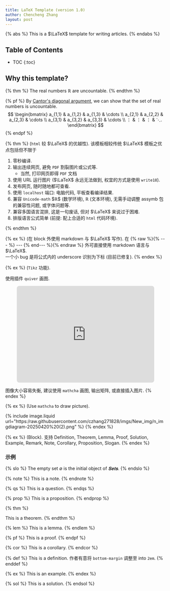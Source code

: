 ```yaml
---
title: LaTeX Template (version 1.0)
author: Chencheng Zhang
layout: post
---
```


{% abs %}
This is a $\LaTeX$ template for writing articles.
{% endabs %}

## Table of Contents

* TOC
{:toc}

## Why this template?

{% thm %}
The real numbers $ℝ$ are uncountable.
{% endthm %}

{% pf %}
By <a href='https://en.wikipedia.org/wiki/Cantor%27s_diagonal_argument'>Cantor's diagonal argument</a>, we can show that the set of real numbers is uncountable.
$$
\begin{bmatrix}
    a_{1,1} & a_{1,2} & a_{1,3} & \cdots \\
    a_{2,1} & a_{2,2} & a_{2,3} & \cdots \\
    a_{3,1} & a_{3,2} & a_{3,3} & \cdots \\
    ⋮ & ⋮ & ⋮ & ⋱.
\end{bmatrix}
$$
{% endpf %}

{% thm %}
(<code>html</code> 较 $\LaTeX$ 的优越性). 该模板相较传统 $\LaTeX$ 模板之优点包括但不限于
<ol>
<li>零秒编译.</li>
<li>输出连续网页, 避免 <code>PDF</code> 割裂图片或公式等.
    <ul><li>当然, 打印网页即得 <code>PDF</code> 文档</li>
    </ul>
</li>
<li>使用 URL 运行图片 ($\LaTeX$ 永远无法做到, 权宜的方式是使用 <code>write18</code>).</li>
<li>发布网页, 随时随地都可查看.</li>
<li>使用 <code>localhost</code> 端口: 电脑代码, 平板查看编译结果.</li>
<li>兼容 <code>Unicode-math</code> $ℝ$ (数学环境), ℝ (文本环境), 无需手动调整 assymb 包的兼容性问题, 或字体问题等.</li>
<li>兼容多国语言混排, 这是一句废话, 但对 $\LaTeX$ 来说过于困难.</li>
<li>排版语言公式简单 (前提: 配上合适的 <code>html</code> 代码环境).</li>
</ol>
{% endthm %}


{% ex %}
(在 block 外使用 markdown 与 $\LaTeX$ 写作).
在 {% raw %}{% --- %} --- {% end--- %}{% endraw %} 外可直接使用 markdown 语言与 $\LaTeX$.
<br>
一个小 bug 是将公式内的 underscore 识别为下标 (目前已修复).
{% endex %}

{% ex %}
(<code>Tikz</code> 功能).

使用插件 <code>quiver</code> 画图.

<center>
<!-- https://q.uiver.app/#q=WzAsNSxbMCwwLCJcXGJ1bGxldCJdLFsxLDAsIlxcbWF0aHNjciBDIl0sWzAsMSwiXFxtYXRoYmIgQV9rICJdLFsxLDEsIlxcYnVsbGV0Il0sWzIsMSwiXFxidWxsZXQiXSxbMCwxXSxbMiwzXSxbMyw0XSxbMSw0XSxbNSw3LCIiLDAseyJzaG9ydGVuIjp7InNvdXJjZSI6MjAsInRhcmdldCI6MjB9fV0sWzIsOSwiIiwyLHsic2hvcnRlbiI6eyJ0YXJnZXQiOjIwfSwic3R5bGUiOnsiYm9keSI6eyJuYW1lIjoic3F1aWdnbHkifX19XV0= -->
<iframe class="quiver-embed" src="https://q.uiver.app/#q=WzAsNSxbMCwwLCJcXGJ1bGxldCJdLFsxLDAsIlxcbWF0aHNjciBDIl0sWzAsMSwiXFxtYXRoYmIgQV9rICJdLFsxLDEsIlxcYnVsbGV0Il0sWzIsMSwiXFxidWxsZXQiXSxbMCwxXSxbMiwzXSxbMyw0XSxbMSw0XSxbNSw3LCIiLDAseyJzaG9ydGVuIjp7InNvdXJjZSI6MjAsInRhcmdldCI6MjB9fV0sWzIsOSwiIiwyLHsic2hvcnRlbiI6eyJ0YXJnZXQiOjIwfSwic3R5bGUiOnsiYm9keSI6eyJuYW1lIjoic3F1aWdnbHkifX19XV0=&embed" width="432" height="304" style="border-radius: 8px; border: none;"></iframe>
</center>

图像大小容易失衡, 建议使用 <code>mathcha</code> 画图, 输出矩阵, 或直接插入图片.
{% endex %}

{% ex %}
(Use <code>mathcha</code> to draw picture).

{% include image.liquid
    url="https:/raw.githubusercontent.com/czhang271828/imgs/New_img/n_imgdiagram-20250420%20(2).png"
%}
{% endex %}

{% ex %}
(Block).
支持 Definition, Theorem, Lemma, Proof, Solution, Example, Remark, Note, Corollary, Proposition, Slogan.
{% endex %}

### 示例

{% slo %}
The empty set $∅$ is the initial object of $𝐒𝐞𝐭𝐬$. 
{% endslo %}

{% note %}
This is a note.
{% endnote %}

{% qs %}
This is a question.
{% endqs %}

{% prop %}
This is a proposition.
{% endprop %}

{% thm %}

This is a theorem.
{% endthm %}

{% lem %}
This is a lemma.
{% endlem %}

{% pf %}
This is a proof.
{% endpf %}

{% cor %}
This is a corollary.
{% endcor %}

{% def %}
This is a definition. 作者有意将 <code>bottom-margin</code> 调整至 into <code>2em</code>.
{% enddef %}

{% ex %}
This is an example.
{% endex %}

{% sol %}
This is a solution.
{% endsol %}